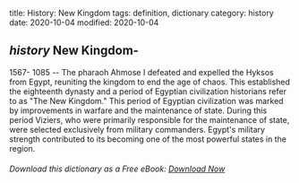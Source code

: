 title: History: New Kingdom
tags: definition, dictionary
category: history
date: 2020-10-04
modified: 2020-10-04

## _history_  New Kingdom-
  1567-
1085
 -- The pharaoh Ahmose I
defeated and expelled the Hyksos from Egypt, reuniting the kingdom to end
the age of chaos. This established the eighteenth dynasty and a period
of Egyptian civilization historians refer to as "The New Kingdom."
This period of Egyptian civilization was marked by improvements in
warfare and the maintenance of state. During this period Viziers, who
were primarily responsible for the maintenance of state, were selected
exclusively from military commanders.  Egypt's military strength
contributed to its becoming one of the most powerful states in the
region.


###### Download *this* dictionary as a Free eBook: [Download Now]({static}static/SerfHistoryDictionary.pdf)

